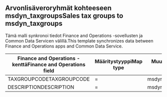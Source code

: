 ## <a name="sales-tax-groups-to-msdyn_taxgroups"></a><span data-ttu-id="bac72-101">Arvonlisäveroryhmät kohteeseen msdyn_taxgroups</span><span class="sxs-lookup"><span data-stu-id="bac72-101">Sales tax groups to msdyn_taxgroups</span></span>

<span data-ttu-id="bac72-102">Tämä malli synkronoi tiedot Finance and Operations -sovellusten ja Common Data Servicen välillä.</span><span class="sxs-lookup"><span data-stu-id="bac72-102">This template synchronizes data between Finance and Operations apps and Common Data Service.</span></span>

<span data-ttu-id="bac72-103">Finance and Operations -kenttä</span><span class="sxs-lookup"><span data-stu-id="bac72-103">Finance and Operations field</span></span> | <span data-ttu-id="bac72-104">Määritystyyppi</span><span class="sxs-lookup"><span data-stu-id="bac72-104">Map type</span></span> | <span data-ttu-id="bac72-105">Muu Dynamics 365 -kenttä</span><span class="sxs-lookup"><span data-stu-id="bac72-105">Other Dynamics 365 field</span></span> | <span data-ttu-id="bac72-106">Oletusarvo</span><span class="sxs-lookup"><span data-stu-id="bac72-106">Default value</span></span>
---|---|---|---
<span data-ttu-id="bac72-107">TAXGROUPCODE</span><span class="sxs-lookup"><span data-stu-id="bac72-107">TAXGROUPCODE</span></span> | = | <span data-ttu-id="bac72-108">msdyn_name</span><span class="sxs-lookup"><span data-stu-id="bac72-108">msdyn_name</span></span> | 
<span data-ttu-id="bac72-109">DESCRIPTION</span><span class="sxs-lookup"><span data-stu-id="bac72-109">DESCRIPTION</span></span> | = | <span data-ttu-id="bac72-110">msdyn_description</span><span class="sxs-lookup"><span data-stu-id="bac72-110">msdyn_description</span></span> | 
